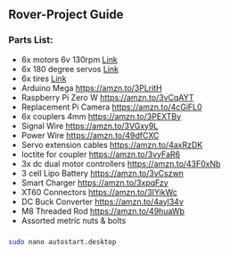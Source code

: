 ## Rover-Project Guide


### Parts List:
- 6x motors 6v 130rpm [Link](https://www.youtube.com/redirect?event=video_description&redir_token=QUFFLUhqbFNYX0lMZjl2ZmJDVDlEZXh5cHBfYWJzR2Q1UXxBQ3Jtc0ttNmpBS0pSRUpZVTdGU2ludmxhdUhaM2x0aVpBbVFGZkliZUZMMlR5SHJTdDlEYWJ6bmpGU2k2OHhNQk8xNENUcVJPV1l0aFkwM200UEZhaVEwelU5OVR4Ui1kcXQ1YVNvQUpnMkVPYjdOUkxoZDJBSQ&q=https%3A%2F%2Fwww.aliexpress.us%2Fitem%2F2255801128158539.html%3Fspm%3Da2g0o.order_list.order_list_main.5.5a041802HcKiys%26gatewayAdapt%3Dglo2usa&v=IoCaTgmUSvc)
- 6x 180 degree servos [Link](https://www.youtube.com/redirect?event=video_description&redir_token=QUFFLUhqbG1KeVRvb3Q1a2hhQTE4eHB1Q1ZkcE4zRldXd3xBQ3Jtc0tuTU9ZN0hIc0syNVJ6ekZYc0x2Njc3MjFweGctZGhaRTUwdmt1Nk1VeFNIbDNJRDhlMG9PWWRDN2hPNjNaM3Vrb2xLLXh3V09lSjhJZE5fTEVfZ044d0w0RlRVTWRsWjVyclJINmNsbVVSTEdoWHdOMA&q=https%3A%2F%2Fs.click.aliexpress.com%2Fe%2F_DkdBQWd&v=IoCaTgmUSvc)
- 6x tires [Link](https://www.youtube.com/redirect?event=video_description&redir_token=QUFFLUhqbWdHM2I1Yk1PU1hsckJ5X05WSzFkbUZjbE9MUXxBQ3Jtc0tuejlvUDZvUUZLWUNEVDkzZHNydXdwRVFCdkpZQURxeG5WV01RSGFaeGhySGQxeFFqSjNaSmdPcjRRZWQ0b2hnUGZWb1ozZWozSU9tZGpVT19PMFpxMWVIcDdiem13Vkl4em9BZE9MZGhZS29vOW9vYw&q=https%3A%2F%2Fs.click.aliexpress.com%2Fe%2F_DDdxRRj&v=IoCaTgmUSvc)
- Arduino Mega https://amzn.to/3PLritH
- Raspberry Pi Zero W https://amzn.to/3vCqAYT
- Replacement Pi Camera https://amzn.to/4cGiFL0
- 6x couplers 4mm https://amzn.to/3PEXTBy
- Signal Wire https://amzn.to/3VGxy9L
- Power Wire https://amzn.to/49dfCXC
- Servo extension cables https://amzn.to/4axRzDK
- loctite for coupler https://amzn.to/3vyFaR6
- 3x dc dual motor controllers https://amzn.to/43F0xNb
- 3 cell Lipo Battery https://amzn.to/3vCszwn
- Smart Charger https://amzn.to/3xpqFzy
- XT60 Connectors https://amzn.to/3IYikWc
- DC Buck Converter https://amzn.to/4ayl34v
- M8 Threaded Rod https://amzn.to/49huaWb
- Assorted metric nuts & bolts

### 
```bash
sudo nano autostart.desktop
```

